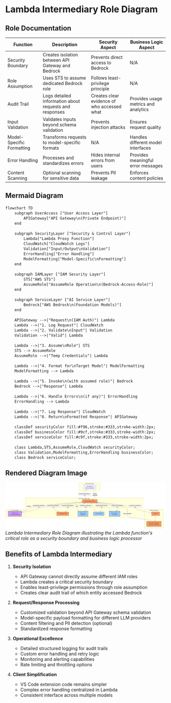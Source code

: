 # Lambda Intermediary Role Diagram

## Role Documentation

| Function | Description | Security Aspect | Business Logic Aspect |
|----------|-------------|-----------------|----------------------|
| Security Boundary | Creates isolation between API Gateway and Bedrock | Prevents direct access to Bedrock | N/A |
| Role Assumption | Uses STS to assume dedicated Bedrock role | Follows least-privilege principle | N/A |
| Audit Trail | Logs detailed information about requests and responses | Creates clear evidence of who accessed what | Provides usage metrics and analytics |
| Input Validation | Validates inputs beyond schema validation | Prevents injection attacks | Ensures request quality |
| Model-Specific Formatting | Transforms requests to model-specific formats | N/A | Handles different model interfaces |
| Error Handling | Processes and standardizes errors | Hides internal errors from users | Provides meaningful error messages |
| Content Scanning | Optional scanning for sensitive data | Prevents PII leakage | Enforces content policies |

## Mermaid Diagram

```mermaid
flowchart TD
    subgraph UserAccess ["User Access Layer"]
        APIGateway["API Gateway\n(Private Endpoint)"]
    end
    
    subgraph SecurityLayer ["Security & Control Layer"]
        Lambda["Lambda Proxy Function"]
        CloudWatch["CloudWatch Logs"]
        Validation["Input/Output\nValidation"]
        ErrorHandling["Error Handling"]
        ModelFormatting["Model-Specific\nFormatting"]
    end
    
    subgraph IAMLayer ["IAM Security Layer"]
        STS["AWS STS"]
        AssumeRole["AssumeRole Operation\n(Bedrock-Access-Role)"]
    end
    
    subgraph ServiceLayer ["AI Service Layer"]
        Bedrock["AWS Bedrock\n(Foundation Models)"]
    end
    
    APIGateway -->|"Request\n(IAM Auth)"| Lambda
    Lambda -->|"1. Log Request"| CloudWatch
    Lambda -->|"2. Validate\nInput"| Validation
    Validation -->|"Valid"| Lambda
    
    Lambda -->|"3. Assume\nRole"| STS
    STS --> AssumeRole
    AssumeRole -->|"Temp Credentials"| Lambda
    
    Lambda -->|"4. Format for\nTarget Model"| ModelFormatting
    ModelFormatting --> Lambda
    
    Lambda -->|"5. Invoke\n(with assumed role)"| Bedrock
    Bedrock -->|"Response"| Lambda
    
    Lambda -->|"6. Handle Errors\n(if any)"| ErrorHandling
    ErrorHandling --> Lambda
    
    Lambda -->|"7. Log Response"| CloudWatch
    Lambda -->|"8. Return\nFormatted Response"| APIGateway
    
    classDef securityColor fill:#f96,stroke:#333,stroke-width:2px;
    classDef businessColor fill:#9cf,stroke:#333,stroke-width:2px;
    classDef serviceColor fill:#c9f,stroke:#333,stroke-width:2px;
    
    class Lambda,STS,AssumeRole,CloudWatch securityColor;
    class Validation,ModelFormatting,ErrorHandling businessColor;
    class Bedrock serviceColor;
```

## Rendered Diagram Image

![Lambda Intermediary Role Diagram](images/lambda-role.png)
*Lambda Intermediary Role Diagram illustrating the Lambda function's critical role as a security boundary and business logic processor*

## Benefits of Lambda Intermediary

1. **Security Isolation**
   * API Gateway cannot directly assume different IAM roles
   * Lambda creates a critical security boundary
   * Enables least-privilege permissions through role assumption
   * Creates clear audit trail of which entity accessed Bedrock

2. **Request/Response Processing**
   * Customized validation beyond API Gateway schema validation
   * Model-specific payload formatting for different LLM providers
   * Content filtering and PII detection (optional)
   * Standardized response formatting

3. **Operational Excellence**
   * Detailed structured logging for audit trails
   * Custom error handling and retry logic
   * Monitoring and alerting capabilities
   * Rate limiting and throttling options

4. **Client Simplification**
   * VS Code extension code remains simpler
   * Complex error handling centralized in Lambda
   * Consistent interface across multiple models
